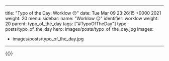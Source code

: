 
---
title: "Typo of the Day: Worklow 😔"
date: Tue Mar 09 23:26:15 +0000 2021
weight: 20
menu:
  sidebar:
    name: "Worklow 😔"
    identifier: worklow
    weight: 20
    parent: typo_of_the_day
tags: ["#TypoOfTheDay"]
type: posts/typo_of_the_day
hero: images/posts/typo_of_the_day.jpg
images:
- images/posts/typo_of_the_day.jpg
---


{{<x user="mariatta" id="1369429354128769026">}}

